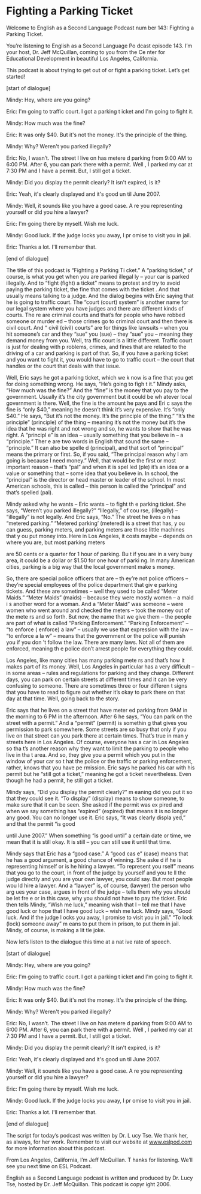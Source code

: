 # Fighting a Parking Ticket

Welcome to English as a Second Language Podcast num ber 143: Fighting a Parking Ticket. 

You’re listening to English as a Second Language Po dcast episode 143. I’m your host, Dr. Jeff McQuillan, coming to you from the Ce nter for Educational Development in beautiful Los Angeles, California. 

This podcast is about trying to get out of or fight  a parking ticket. Let’s get started! 

[start of dialogue] 

Mindy: Hey, where are you going? 

Eric: I'm going to traffic court. I got a parking t icket and I'm going to fight it. 

Mindy: How much was the fine? 

Eric: It was only $40. But it's not the money. It's  the principle of the thing. 

Mindy: Why? Weren't you parked illegally? 

Eric: No, I wasn’t. The street I live on has metere d parking from 9:00 AM to 6:00 PM. After 6, you can park there with a permit. Well , I parked my car at 7:30 PM and I have a permit. But, I still got a ticket. 

Mindy: Did you display the permit clearly? It isn't  expired, is it? 

Eric: Yeah, it's clearly displayed and it's good un til June 2007. 

Mindy: Well, it sounds like you have a good case. A re you representing yourself or did you hire a lawyer? 

Eric: I'm going there by myself. Wish me luck.  

Mindy: Good luck. If the judge locks you away, I pr omise to visit you in jail. 

Eric: Thanks a lot. I'll remember that. 

[end of dialogue] 

The title of this podcast is “Fighting a Parking Ti cket.” A “parking ticket,” of course, is what you get when you are parked illegal ly – your car is parked illegally. And to “fight (fight) a ticket” means to  protest and try to avoid paying the parking ticket, the fine that comes with the ticket . And that usually means talking to a judge. And the dialog begins with Eric saying that he is going to traffic court. The “court (court) system” is another name for our legal system where you have judges and there are different kinds of courts. The re are criminal courts and that’s for people who have robbed someone or murder ed – those crimes go to criminal court and then there is civil court. And “ civil (civil) courts” are for things like lawsuits – when you hit someone’s car and they  “sue” you (sue) – they “sue” you – meaning they demand money from you. Well, tra ffic court is a little different. Traffic court is just for dealing with p roblems, crimes, and fines that are related to the driving of a car and parking is part  of that. So, if you have a parking ticket and you want to fight it, you would have to go to traffic court – the court that handles or the court that deals with that issue. 

Well, Eric says he got a parking ticket, which we k now is a fine that you get for doing something wrong. He says, “He’s going to figh t it.” Mindy asks, “How much was the fine?” And the “fine” is the money that you  pay to the government. Usually it’s the city government but it could be wh atever local government is there. Well, the fine is the amount he pays and Eri c says the fine is “only $40,” meaning he doesn’t think it’s very expensive. It’s “only $40.” He says, “But it’s not the money. It’s the principle of the thing.” “It’s the principle” (principle) of the thing – meaning it’s not the money but it’s the idea that  he was right and not wrong and so, he wants to show that he was right. A “principl e” is an idea – usually something that you believe in – a “principle.” Ther e are two words in English that sound the same – “principle.” It can also be spelle d (principal), and that sort of “principal” means the primary or first. So, if you said, “The principal reason why I am going is because I need money.” Well, that would  be the first or most important reason – that’s “pal” and when it is spel led (ple) it’s an idea or a value or something that – some idea that you believe in. In school, the “principal” is the director or head master or leader of the school. In  most American schools, this is called – this person is called the “principal” and that’s spelled (pal). 

Mindy asked why he wants – Eric wants – to fight th e parking ticket. She says, “Weren’t you parked illegally?” “Illegally,” of cou rse, (illegally) – “illegally” is not legally. And Eric says, “No.” The street he lives o n has “metered parking.” “Metered parking’ (metered) is a street that has, y ou can guess, parking meters, and parking meters are those little machines that y ou put money into. Here in Los Angeles, it costs maybe – depends on where you are,  but most parking meters  

are 50 cents or a quarter for 1 hour of parking. Bu t if you are in a very busy area, it could be a dollar or $1.50 for one hour of parki ng. In many American cities, parking is a big way that the local government make s money.  

So, there are special police officers that are – th ey’re not police officers – they’re special employees of the police department that giv e parking tickets. And these are sometimes – well they used to be called “Meter Maids.” “Meter Maids” (maids) – because they were mostly women – a maid i s another word for a woman. And a “Meter Maid” was someone – were women who went around and checked the meters – took the money out of the mete rs and so forth. But now, the name that we give them – the people are part of  what is called “Parking Enforcement.” “Parking Enforcement” – “to enforce ( enforce) a law” – usually we use that expression with the law – “to enforce a la w” – means that the government or the police will punish you if you don ’t follow the law. There are many laws. Not all of them are enforced, meaning th e police don’t arrest people for everything they could. 

Los Angeles, like many cities has many parking mete rs and that’s how it makes part of its money. Well, Los Angeles in particular has a very difficult – in some areas – rules and regulations for parking and they change. Different days, you can park on certain streets at different times and it can be very confusing to someone. There are sometimes three or four differen t signs that you have to read to figure out whether it’s okay to park there on that day at that time. Well, going back to the story.  

Eric says that he lives on a street that have meter ed parking from 9AM in the morning to 6 PM in the afternoon. After 6 he says, “You can park on the street with a permit.” And a “permit” (permit) is somethin g that gives you permission to park somewhere. Some streets are so busy that only if you live on that street can you park there at certain times. That’s true in man y streets here in Los Angeles. Of course, everyone has a car in Los Angeles so tha t’s another reason why they want to limit the parking to people who live in tha t area. And so, they give you a permit which you put in the window of your car so t hat the police or the traffic or parking enforcement, rather, knows that you have pe rmission. Eric says he parked his car with his permit but he “still got a ticket,” meaning he got a ticket nevertheless. Even though he had a permit, he still  got a ticket. 

Mindy says, “Did you display the permit clearly?” m eaning did you put it so that they could see it. “To display” (display) means to show someone, to make sure that it can be seen. She asked if the permit was ex pired and when we say something has “expired” (expired) that means it is no longer any good. You can no longer use it. Eric says, “It was clearly displa yed,” and that the permit “is good  

until June 2007.” When something “is good until” a certain date or time, we mean that it is still okay. It is still – you can still use it until that time.  

Mindy says that Eric has a “good case.” A “good cas e” (case) means that he has a good argument, a good chance of winning. She aske d if he is representing himself or is he hiring a lawyer. “To represent you rself” means that you go to the court, in front of the judge by yourself and you te ll the judge directly and you are your own lawyer, you could say. But most people wou ld hire a lawyer. And a “lawyer” is, of course, (lawyer) the person who arg ues your case, argues in front of the judge – tells them why you should be let fre e or in this case, why you should not have to pay the ticket. Eric then tells Mindy, “Wish me luck,” meaning wish that I – tell me that I have good luck or hope  that I have good luck – wish me luck. Mindy says, “Good luck. And if the judge l ocks you away, I promise to visit you in jail.” “To lock (lock) someone away” m eans to put them in prison, to put them in jail. Mindy, of course, is making a lit tle joke. 

Now let’s listen to the dialogue this time at a nat ive rate of speech. 

[start of dialogue] 

Mindy: Hey, where are you going? 

Eric: I'm going to traffic court. I got a parking t icket and I'm going to fight it. 

Mindy: How much was the fine? 

Eric: It was only $40. But it's not the money. It's  the principle of the thing. 

Mindy: Why? Weren't you parked illegally? 

Eric: No, I wasn’t. The street I live on has metere d parking from 9:00 AM to 6:00 PM. After 6, you can park there with a permit. Well , I parked my car at 7:30 PM and I have a permit. But, I still got a ticket. 

Mindy: Did you display the permit clearly? It isn't  expired, is it? 

Eric: Yeah, it's clearly displayed and it's good un til June 2007. 

Mindy: Well, it sounds like you have a good case. A re you representing yourself or did you hire a lawyer? 

Eric: I'm going there by myself. Wish me luck.   

 Mindy: Good luck. If the judge locks you away, I pr omise to visit you in jail. 

Eric: Thanks a lot. I'll remember that. 

[end of dialogue] 

The script for today’s podcast was written by Dr. L ucy Tse. We thank her, as always, for her work. Remember to visit our website  at www.eslpod.com for more information about this podcast.  

From Los Angeles, California, I’m Jeff McQuillan. T hanks for listening. We’ll see you next time on ESL Podcast. 

English as a Second Language podcast is written and  produced by Dr. Lucy Tse, hosted by Dr. Jeff McQuillan. This podcast is copyr ight 2006.

